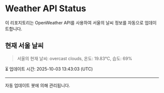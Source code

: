 
# Weather API Status

이 리포지토리는 OpenWeather API를 사용하여 서울의 날씨 정보를 자동으로 업데이트합니다.

## 현재 서울 날씨
> 서울의 현재 날씨: overcast clouds, 온도: 19.83°C, 습도: 69%

⏳ 업데이트 시간: 2025-10-03 13:43:03 (UTC)

---
자동 업데이트 봇에 의해 관리됩니다.
